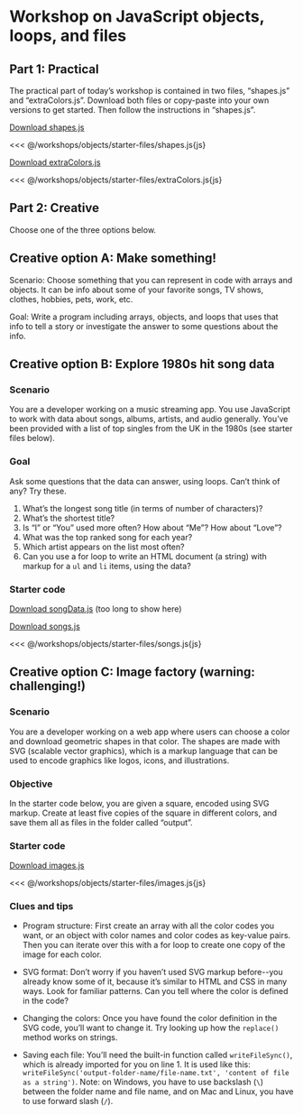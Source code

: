 # Workshop on JavaScript objects, loops, and files

## Part 1: Practical

The practical part of today’s workshop is contained in two files,
“shapes.js” and “extraColors.js”. Download both files or copy-paste into
your own versions to get started. Then follow the instructions in
“shapes.js”.

[Download shapes.js](https://github.com/Birkbeck2/web-development/blob/main/workshops/objects/starter-files/shapes.js)

<<< @/workshops/objects/starter-files/shapes.js{js}

[Download extraColors.js](https://github.com/Birkbeck2/web-development/blob/main/workshops/objects/starter-files/extraColors.js)

<<< @/workshops/objects/starter-files/extraColors.js{js}

## Part 2: Creative

Choose one of the three options below.

## Creative option A: Make something!

Scenario: Choose something that you can represent in code with arrays and
objects. It can be info about some of your favorite songs, TV shows,
clothes, hobbies, pets, work, etc. 

Goal: Write a program including arrays, objects, and loops that uses that
info to tell a story or investigate the answer to some questions about the
info.

## Creative option B: Explore 1980s hit song data

### Scenario

You are a developer working on a music streaming app. You use
JavaScript to work with data about songs, albums, artists, and audio
generally. You’ve been provided with a list of top singles from the UK in
the 1980s (see starter files below).

### Goal

Ask some questions that the data can answer, using loops. Can’t
think of any? Try these.

  1. What’s the longest song title (in terms of number of characters)?
  2. What’s the shortest title?
  3. Is “I” or “You” used more often? How about “Me”? How about “Love”?
  4. What was the top ranked song for each year?
  5. Which artist appears on the list most often?
  6. Can you use a for loop to write an HTML document (a string) with markup
     for a `ul` and `li` items, using the data?

### Starter code

[Download songData.js](https://github.com/Birkbeck2/web-development/blob/main/workshops/objects/starter-files/songData.js) (too long to show here)

[Download songs.js](https://github.com/Birkbeck2/web-development/blob/main/workshops/objects/starter-files/songs.js)

<<< @/workshops/objects/starter-files/songs.js{js}

## Creative option C: Image factory (warning: challenging!)

### Scenario

You are a developer working on a web app where users can
choose a color and download geometric shapes in that color. The shapes are
made with SVG (scalable vector graphics), which is a markup language that
can be used to encode graphics like logos, icons, and illustrations.

### Objective

In the starter code below, you are given a square, encoded
using SVG markup. Create at least five copies of the square in different
colors, and save them all as files in the folder called “output”.

### Starter code

[Download images.js](https://github.com/Birkbeck2/web-development/blob/main/workshops/objects/starter-files/images.js)

<<< @/workshops/objects/starter-files/images.js{js}

### Clues and tips

- Program structure: First create an array with all the color codes you want, or an
  object with color names and color codes as key-value pairs. Then you can
  iterate over this with a for loop to create one copy of the image for each
  color.

- SVG format: Don’t worry if you haven’t used SVG markup before--you
  already know some of it, because it’s similar to HTML and CSS in many
  ways. Look for familiar patterns. Can you tell where the color is
  defined in the code?

- Changing the colors: Once you have found the color definition in the SVG
  code, you’ll want to change it. Try looking up how the `replace()`
  method works on strings.

- Saving each file: You’ll need the built-in function called `writeFileSync()`,
  which is already imported for you on line 1. It is used like this:
  `writeFileSync('output-folder-name/file-name.txt', 'content of file as
  a string')`. Note: on Windows, you have to use backslash (`\`) between
  the folder name and file name, and on Mac and Linux, you have to use
  forward slash (`/`).
